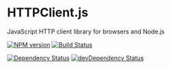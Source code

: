 HTTPClient.js
=============

JavaScript HTTP client library for browsers and Node.js

[![NPM version](https://badge.fury.io/js/httpclient.png)](https://npmjs.org/package/httpclient)
[![Build Status](https://travis-ci.org/sonnyp/HTTPClient.js.png?branch=master)](https://travis-ci.org/sonnyp/HTTPClient.js)

[![Dependency Status](https://david-dm.org/sonnyp/HTTPClient.js.png)](https://david-dm.org/sonnyp/HTTPClient.js)
[![devDependency Status](https://david-dm.org/sonnyp/HTTPClient.js/dev-status.png)](https://david-dm.org/sonnyp/HTTPClient.js#info=devDependencies)